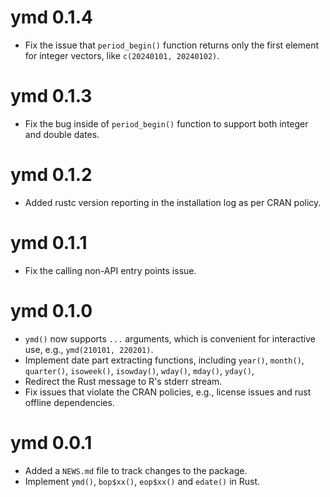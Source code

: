 # ymd 0.1.4

* Fix the issue that `period_begin()` function returns only the first element for integer vectors, like `c(20240101, 20240102)`.

# ymd 0.1.3

* Fix the bug inside of `period_begin()` function to support both integer and double dates.

# ymd 0.1.2

* Added rustc version reporting in the installation log as per CRAN policy.

# ymd 0.1.1

* Fix the calling non-API entry points issue.

# ymd 0.1.0

* `ymd()` now supports `...` arguments, which is convenient for interactive use, e.g., `ymd(210101, 220201)`.
* Implement date part extracting functions, including `year()`, `month()`, `quarter()`, `isoweek()`, `isowday()`, `wday()`, `mday()`, `yday()`,
* Redirect the Rust message to R's stderr stream.
* Fix issues that violate the CRAN policies, e.g., license issues and rust offline dependencies.

# ymd 0.0.1

* Added a `NEWS.md` file to track changes to the package.
* Implement `ymd()`, `bop$xx()`, `eop$xx()` and `edate()` in Rust.
